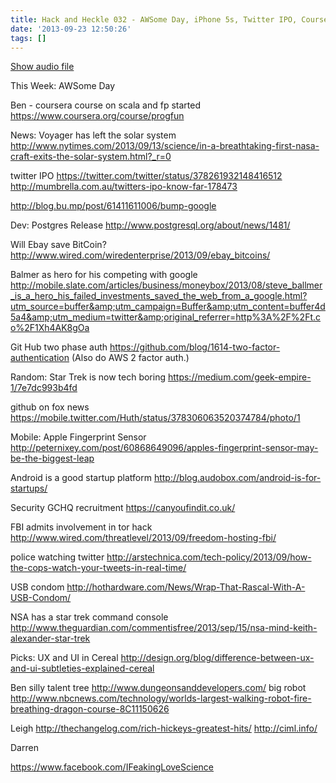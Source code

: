 ```yaml
---
title: Hack and Heckle 032 - AWSome Day, iPhone 5s, Twitter IPO, Coursera Scala
date: '2013-09-23 12:50:26'
tags: []
---
```


<a href="https://drive.google.com/open?id=0B3KFoVQ01nUJUjk3YmNSTEk0alk">Show audio file</a>

<!--more-->
This Week:
AWSome Day

Ben - coursera course on scala and fp started
https://www.coursera.org/course/progfun

News:
Voyager has left the solar system
http://www.nytimes.com/2013/09/13/science/in-a-breathtaking-first-nasa-craft-exits-the-solar-system.html?_r=0

twitter IPO
https://twitter.com/twitter/status/378261932148416512
http://mumbrella.com.au/twitters-ipo-know-far-178473

http://blog.bu.mp/post/61411611006/bump-google

Dev:
Postgres Release
http://www.postgresql.org/about/news/1481/

Will Ebay save BitCoin?
http://www.wired.com/wiredenterprise/2013/09/ebay_bitcoins/

Balmer as hero for his competing with google
http://mobile.slate.com/articles/business/moneybox/2013/08/steve_ballmer_is_a_hero_his_failed_investments_saved_the_web_from_a_google.html?utm_source=buffer&amp;utm_campaign=Buffer&amp;utm_content=buffer4d5a4&amp;utm_medium=twitter&amp;original_referrer=http%3A%2F%2Ft.co%2F1Xh4AK8gOa

Git Hub two phase auth
https://github.com/blog/1614-two-factor-authentication
(Also do AWS 2 factor auth.)

Random:
Star Trek is now tech boring
https://medium.com/geek-empire-1/7e7dc993b4fd

github on fox news
https://mobile.twitter.com/Huth/status/378306063520374784/photo/1

Mobile:
Apple Fingerprint Sensor
http://peternixey.com/post/60868649096/apples-fingerprint-sensor-may-be-the-biggest-leap

Android is a good startup platform
http://blog.audobox.com/android-is-for-startups/

Security
GCHQ
recruitment
https://canyoufindit.co.uk/

FBI admits involvement in tor hack
http://www.wired.com/threatlevel/2013/09/freedom-hosting-fbi/

police watching twitter
http://arstechnica.com/tech-policy/2013/09/how-the-cops-watch-your-tweets-in-real-time/

USB condom
http://hothardware.com/News/Wrap-That-Rascal-With-A-USB-Condom/

NSA has a star trek command console
http://www.theguardian.com/commentisfree/2013/sep/15/nsa-mind-keith-alexander-star-trek

Picks:
UX and UI in Cereal
http://design.org/blog/difference-between-ux-and-ui-subtleties-explained-cereal

Ben
silly talent tree
http://www.dungeonsanddevelopers.com/
big robot
http://www.nbcnews.com/technology/worlds-largest-walking-robot-fire-breathing-dragon-course-8C11150626

Leigh
http://thechangelog.com/rich-hickeys-greatest-hits/
http://ciml.info/

Darren

https://www.facebook.com/IFeakingLoveScience
